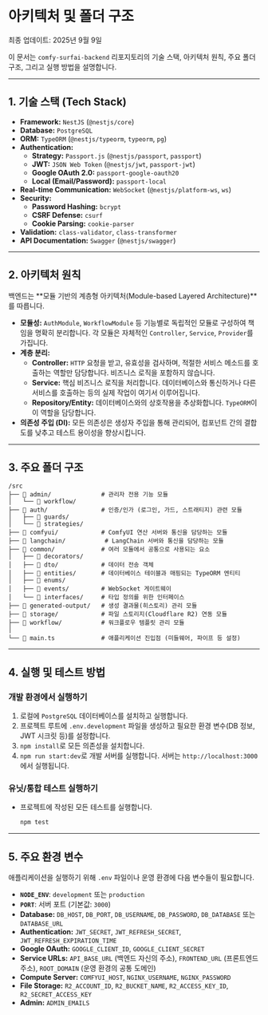 # 아키텍처 및 폴더 구조
최종 업데이트: 2025년 9월 9일

이 문서는 `comfy-surfai-backend` 리포지토리의 기술 스택, 아키텍처 원칙, 주요 폴더 구조, 그리고 실행 방법을 설명합니다.

---

## 1. 기술 스택 (Tech Stack)

-   **Framework:** `NestJS` (`@nestjs/core`)
-   **Database:** `PostgreSQL`
-   **ORM:** `TypeORM` (`@nestjs/typeorm`, `typeorm`, `pg`)
-   **Authentication:**
    -   **Strategy:** `Passport.js` (`@nestjs/passport`, `passport`)
    -   **JWT:** `JSON Web Token` (`@nestjs/jwt`, `passport-jwt`)
    -   **Google OAuth 2.0:** `passport-google-oauth20`
    -   **Local (Email/Password):** `passport-local`
-   **Real-time Communication:** `WebSocket` (`@nestjs/platform-ws`, `ws`)
-   **Security:**
    -   **Password Hashing:** `bcrypt`
    -   **CSRF Defense:** `csurf`
    -   **Cookie Parsing:** `cookie-parser`
-   **Validation:** `class-validator`, `class-transformer`
-   **API Documentation:** `Swagger` (`@nestjs/swagger`)

---

## 2. 아키텍처 원칙

백엔드는 **모듈 기반의 계층형 아키텍처(Module-based Layered Architecture)**를 따릅니다.

-   **모듈성:** `AuthModule`, `WorkflowModule` 등 기능별로 독립적인 모듈로 구성하여 책임을 명확히 분리합니다. 각 모듈은 자체적인 `Controller`, `Service`, `Provider`를 가집니다.
-   **계층 분리:**
    -   **Controller:** `HTTP` 요청을 받고, 유효성을 검사하며, 적절한 서비스 메소드를 호출하는 역할만 담당합니다. 비즈니스 로직을 포함하지 않습니다.
    -   **Service:** 핵심 비즈니스 로직을 처리합니다. 데이터베이스와 통신하거나 다른 서비스를 호출하는 등의 실제 작업이 여기서 이루어집니다.
    -   **Repository/Entity:** 데이터베이스와의 상호작용을 추상화합니다. `TypeORM`이 이 역할을 담당합니다.
-   **의존성 주입 (DI):** 모든 의존성은 생성자 주입을 통해 관리되어, 컴포넌트 간의 결합도를 낮추고 테스트 용이성을 향상시킵니다.

---

## 3. 주요 폴더 구조

```
/src
├── 📁 admin/              # 관리자 전용 기능 모듈
│   └── 📁 workflow/
├── 📁 auth/               # 인증/인가 (로그인, 가드, 스트래티지) 관련 모듈
│   ├── 📁 guards/
│   └── 📁 strategies/
├── 📁 comfyui/            # ComfyUI 연산 서버와 통신을 담당하는 모듈
├── 📁 langchain/           # LangChain 서버와 통신을 담당하는 모듈
├── 📁 common/             # 여러 모듈에서 공통으로 사용되는 요소
│   ├── 📁 decorators/
│   ├── 📁 dto/            # 데이터 전송 객체
│   ├── 📁 entities/       # 데이터베이스 테이블과 매핑되는 TypeORM 엔티티
│   ├── 📁 enums/
│   ├── 📁 events/         # WebSocket 게이트웨이
│   └── 📁 interfaces/     # 타입 정의를 위한 인터페이스
├── 📁 generated-output/   # 생성 결과물(히스토리) 관리 모듈
├── 📁 storage/            # 파일 스토리지(Cloudflare R2) 연동 모듈
├── 📁 workflow/           # 워크플로우 템플릿 관리 모듈
│
└── 📄 main.ts             # 애플리케이션 진입점 (미들웨어, 파이프 등 설정)
```

---

## 4. 실행 및 테스트 방법

### 개발 환경에서 실행하기

1.  로컬에 `PostgreSQL` 데이터베이스를 설치하고 실행합니다.
2.  프로젝트 루트에 `.env.development` 파일을 생성하고 필요한 환경 변수(DB 정보, JWT 시크릿 등)를 설정합니다.
3.  `npm install`로 모든 의존성을 설치합니다.
4.  `npm run start:dev`로 개발 서버를 실행합니다. 서버는 `http://localhost:3000`에서 실행됩니다.

### 유닛/통합 테스트 실행하기

-   프로젝트에 작성된 모든 테스트를 실행합니다.
    ```bash
    npm test
    ```

---

## 5. 주요 환경 변수

애플리케이션을 실행하기 위해 `.env` 파일이나 운영 환경에 다음 변수들이 필요합니다.

-   **`NODE_ENV`**: `development` 또는 `production`
-   **`PORT`**: 서버 포트 (기본값: `3000`)
-   **Database:** `DB_HOST`, `DB_PORT`, `DB_USERNAME`, `DB_PASSWORD`, `DB_DATABASE` 또는 `DATABASE_URL`
-   **Authentication:** `JWT_SECRET`, `JWT_REFRESH_SECRET`, `JWT_REFRESH_EXPIRATION_TIME`
-   **Google OAuth:** `GOOGLE_CLIENT_ID`, `GOOGLE_CLIENT_SECRET`
-   **Service URLs:** `API_BASE_URL` (백엔드 자신의 주소), `FRONTEND_URL` (프론트엔드 주소), `ROOT_DOMAIN` (운영 환경의 공통 도메인)
-   **Compute Server:** `COMFYUI_HOST`, `NGINX_USERNAME`, `NGINX_PASSWORD`
-   **File Storage:** `R2_ACCOUNT_ID`, `R2_BUCKET_NAME`, `R2_ACCESS_KEY_ID`, `R2_SECRET_ACCESS_KEY`
-   **Admin:** `ADMIN_EMAILS`
